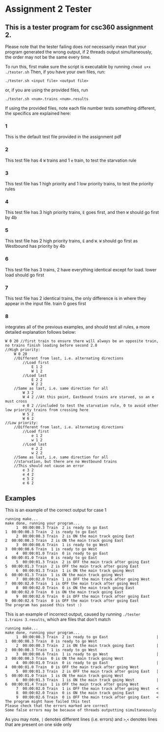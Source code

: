 # Assignment 2 Tester

## This is a tester program for csc360 assignment 2.

Please note that the tester failing does *not* necessarily mean that your program generated the wrong output,
if 2 threads output simultaneously, the order may not be the same every time.

To run this, first make sure the script is executable by running `chmod u+x ./tester.sh`
Then, if you have your own files, run:
```
./tester.sh <input file> <output file>
```
or, if you are using the provided files, run
```
./tester.sh <num>.trains <num>.results
```

If using the provided files, note each file number tests something different, the specifics are explained here:

### 1
This is the default test file provided in the assignment pdf
### 2
This test file has 4 `W` trains and 1 `e` train, to test the starvation rule
### 3
This test file has 1 high priority and 1 low priority trains, to test the priority rules
### 4
This test file has 3 high priority trains, `E` goes first, and then `W` should go first by 4b
### 5
This test file has 2 high priority trains, `E` and `W`. `W` should go first as Westbound has priority by 4b
### 6
This test file has 3 trains, 2 have everything identical except for load. lower load should go first
### 7
This test file has 2 identical trains, the only difference is in where they appear in the input file. train 0 goes first
### 8
integrates all of the previous examples, and should test all rules, a more detailed explanation follows below:
```
W 0 20 //first train to ensure there will always be an opposite train, no trains finish loading before second 2.0
//High priority:
	W 0 20
	//Different from last, i.e. alternating directions
		//Load first
			E 1 2
			W 1 2
		//Load last
			E 2 2
			W 2 2
	//Same as last, i.e. same direction for all
		W 3 2
		W 4 2 //At this point, Eastbound trains are starved, so an e must cross
		e 0 2 //included to test the starvation rule, 0 to avoid other low priority trains from crossing here
		W 5 2
		W 6 2
//Low priority:
	//Different from last, i.e. alternating directions
		//Load first
			e 1 2
			w 1 2
		//Load last
			e 2 2
			w 2 2
	//Same as last, i.e. same direction for all
	//starvation, but there are no Westbound trains
	//This should not cause an error
		e 3 2
		e 4 2
		e 5 2
		e 6 2
```
## Examples
This is an example of the correct output for case 1
```
running make...
make done, running your program...
     1  00:00:00.3 Train  2 is ready to go East                              1  00:00:00.3 Train  2 is ready to go East
     2  00:00:00.3 Train  2 is ON the main track going East                  2  00:00:00.3 Train  2 is ON the main track going East
     3  00:00:00.6 Train  1 is ready to go West                              3  00:00:00.6 Train  1 is ready to go West
     4  00:00:01.0 Train  0 is ready to go East                              4  00:00:01.0 Train  0 is ready to go East
     5  00:00:01.3 Train  2 is OFF the main track after going East           5  00:00:01.3 Train  2 is OFF the main track after going East
     6  00:00:01.3 Train  1 is ON the main track going West                  6  00:00:01.3 Train  1 is ON the main track going West
     7  00:00:02.0 Train  1 is OFF the main track after going West           7  00:00:02.0 Train  1 is OFF the main track after going West
     8  00:00:02.0 Train  0 is ON the main track going East                  8  00:00:02.0 Train  0 is ON the main track going East
     9  00:00:02.6 Train  0 is OFF the main track after going East           9  00:00:02.6 Train  0 is OFF the main track after going East
The program has passed this test :)
```
This is an example of incorrect output, caused by running `./tester 1.trains 3.results`, which are files that don't match
```
running make...
make done, running your program...
     1  00:00:00.3 Train  2 is ready to go East                      |       1  00:00:00.3 Train  0 is ready to go West
     2  00:00:00.3 Train  2 is ON the main track going East          |       2  00:00:00.3 Train  1 is ready to go West
     3  00:00:00.6 Train  1 is ready to go West                      |       3  00:00:00.3 Train  0 is ON the main track going West
     4  00:00:01.0 Train  0 is ready to go East                      |       4  00:00:01.0 Train  0 is OFF the main track after going West
     5  00:00:01.3 Train  2 is OFF the main track after going East   |       5  00:00:01.0 Train  1 is ON the main track going West
     6  00:00:01.3 Train  1 is ON the main track going West          |       6  00:00:01.4 Train  1 is OFF the main track after going West
     7  00:00:02.0 Train  1 is OFF the main track after going West   <
     8  00:00:02.0 Train  0 is ON the main track going East          <
     9  00:00:02.6 Train  0 is OFF the main track after going East   <
The program might have failed this test
Please check that the errors marked are correct
Some false errors may be because of threads outputting simultaneously
```
As you may note, `|` denotes different lines (i.e. errors) and `>`,`<` denotes lines that are present on one side only
